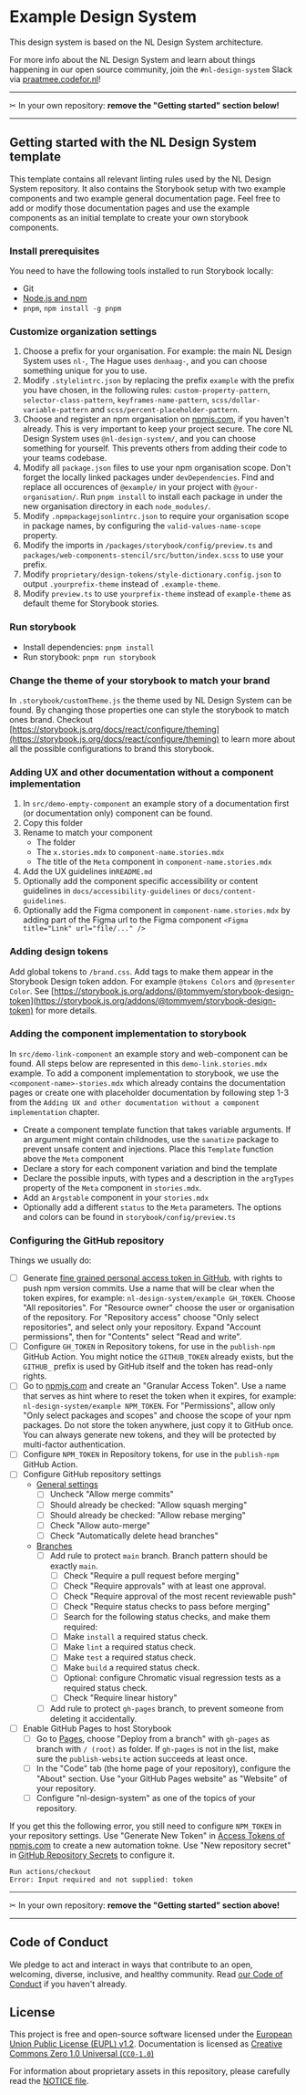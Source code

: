 <!-- @license CC0-1.0 -->

# Example Design System

This design system is based on the NL Design System architecture.

For more info about the NL Design System and learn about things happening in our open source community, join the `#nl-design-system` Slack via [praatmee.codefor.nl](https://praatmee.codefor.nl)!

---

✂ In your own repository: **remove the "Getting started" section below!**

---

## Getting started with the NL Design System template

This template contains all relevant linting rules used by the NL Design System repository.
It also contains the Storybook setup with two example components and two example general documentation page.
Feel free to add or modify those documentation pages and use the example components as an initial template to create your own storybook components.

### Install prerequisites

You need to have the following tools installed to run Storybook locally:

- Git
- [Node.js and npm](https://nodejs.org/en/)
- `pnpm`, `npm install -g pnpm`

### Customize organization settings

1. Choose a prefix for your organisation. For example: the main NL Design System uses `nl-`, The Hague uses `denhaag-`, and you can choose something unique for you to use.
2. Modify `.stylelintrc.json` by replacing the prefix `example` with the prefix you have chosen, in the following rules: `custom-property-pattern`, `selector-class-pattern`, `keyframes-name-pattern`, `scss/dollar-variable-pattern` and `scss/percent-placeholder-pattern`.
3. Choose and register an npm organisation on [npmjs.com](https://www.npmjs.com/org/create), if you haven't already. This is very important to keep your project secure. The core NL Design System uses `@nl-design-system/`, and you can choose something for yourself. This prevents others from adding their code to your teams codebase.
4. Modify all `package.json` files to use your npm organisation scope. Don't forget the locally linked packages under `devDependencies`. Find and replace all occurences of `@example/` in your project with `@your-organisation/`. Run `pnpm install` to install each package in under the new organisation directory in each `node_modules/`.
5. Modify `.npmpackagejsonlintrc.json` to require your organisation scope in package names, by configuring the `valid-values-name-scope` property.
6. Modify the imports in `/packages/storybook/config/preview.ts` and `packages/web-components-stencil/src/button/index.scss` to use your prefix.
7. Modify `proprietary/design-tokens/style-dictionary.config.json` to output `.yourprefix-theme` instead of `.example-theme`.
8. Modify `preview.ts` to use `yourprefix-theme` instead of `example-theme` as default theme for Storybook stories.

### Run storybook

- Install dependencies: `pnpm install`
- Run storybook: `pnpm run storybook`

### Change the theme of your storybook to match your brand

In `.storybook/customTheme.js` the theme used by NL Design System can be found. By changing those properties one can style the storybook to match ones brand. Checkout [https://storybook.js.org/docs/react/configure/theming](https://storybook.js.org/docs/react/configure/theming) to learn more about all the possible configurations to brand this storybook.

### Adding UX and other documentation without a component implementation

1. In `src/demo-empty-component` an example story of a documentation first (or documentation only) component can be found.
2. Copy this folder
3. Rename to match your component
   - The folder
   - The `x.stories.mdx` to `component-name.stories.mdx`
   - The title of the `Meta` component in `component-name.stories.mdx`
4. Add the UX guidelines in`README.md`
5. Optionally add the component specific accessibility or content guidelines in `docs/accessibility-guidelines` or `docs/content-guidelines`.
6. Optionally add the Figma component in `component-name.stories.mdx` by adding part of the Figma url to the Figma component `<Figma title="Link" url="file/..." />`

### Adding design tokens

Add global tokens to `/brand.css`. Add tags to make them appear in the Storybook Design token addon. For example `@tokens Colors` and `@presenter Color`. See [https://storybook.js.org/addons/@tommyem/storybook-design-token](https://storybook.js.org/addons/@tommyem/storybook-design-token) for more details.

### Adding the component implementation to storybook

In `src/demo-link-component` an example story and web-component can be found. All steps below are represented in this `demo-link.stories.mdx` example.
To add a component implementation to storybook, we use the `<component-name>-stories.mdx` which already contains the documentation pages or create one with placeholder documentation by following step 1-3 from the `Adding UX and other documentation without a component implementation` chapter.

- Create a component template function that takes variable arguments. If an argument might contain childnodes, use the `sanatize` package to prevent unsafe content and injections. Place this `Template` function above the `Meta` component
- Declare a story for each component variation and bind the template
- Declare the possible inputs, with types and a description in the `argTypes` property of the `Meta` component in `stories.mdx`.
- Add an `Argstable` component in your `stories.mdx`
- Optionally add a different `status` to the `Meta` parameters. The options and colors can be found in `storybook/config/preview.ts`

### Configuring the GitHub repository

Things we usually do:

- [ ] Generate [fine grained personal access token in GitHub](https://github.com/settings/tokens?type=beta), with rights to push npm version commits. Use a name that will be clear when the token expires, for example: `nl-design-system/example GH_TOKEN`. Choose "All repositories". For "Resource owner" choose the user or organisation of the repository. For "Repository access" choose "Only select repositories", and select only your repository. Expand "Account permissions", then for "Contents" select "Read and write".
- [ ] Configure `GH_TOKEN` in Repository tokens, for use in the `publish-npm` GitHub Action. You might notice the `GITHUB_TOKEN` already exists, but the `GITHUB_` prefix is used by GitHub itself and the token has read-only rights.
- [ ] Go to [npmjs.com](https://www.npmjs.com/) and create an "Granular Access Token". Use a name that serves as hint where to reset the token when it expires, for example: `nl-design-system/example NPM_TOKEN`. For "Permissions", allow only "Only select packages and scopes" and choose the scope of your npm packages. Do not store the token anywhere, just copy it to GitHub once. You can always generate new tokens, and they will be protected by multi-factor authentication.
- [ ] Configure `NPM_TOKEN` in Repository tokens, for use in the `publish-npm` GitHub Action.
- [ ] Configure GitHub repository settings
  - [General settings](https://github.com/nl-design-system/example/settings)
    - [ ] Uncheck "Allow merge commits"
    - [ ] Should already be checked: "Allow squash merging"
    - [ ] Should already be checked: "Allow rebase merging"
    - [ ] Check "Allow auto-merge"
    - [ ] Check "Automatically delete head branches"
  - [Branches](https://github.com/nl-design-system/example/settings/branches)
    - [ ] Add rule to protect `main` branch. Branch pattern should be exactly `main`.
      - [ ] Check "Require a pull request before merging"
      - [ ] Check "Require approvals" with at least one approval.
      - [ ] Check "Require approval of the most recent reviewable push"
      - [ ] Check "Require status checks to pass before merging"
      - [ ] Search for the following status checks, and make them required:
      - [ ] Make `install` a required status check.
      - [ ] Make `lint` a required status check.
      - [ ] Make `test` a required status check.
      - [ ] Make `build` a required status check.
      - [ ] Optional: configure Chromatic visual regression tests as a required status check.
      - [ ] Check "Require linear history"
    - [ ] Add rule to protect `gh-pages` branch, to prevent someone from deleting it accidentally.
- [ ] Enable GitHub Pages to host Storybook
  - [ ] Go to [Pages](https://github.com/nl-design-system/example/settings/pages), choose "Deploy from a branch" with `gh-pages` as branch with `/ (root)` as folder. If `gh-pages` is not in the list, make sure the `publish-website` action succeeds at least once.
  - [ ] In the "Code" tab (the home page of your repository), configure the "About" section. Use "your GitHub Pages website" as "Website" of your repository.
  - [ ] Configure "nl-design-system" as one of the topics of your repository.

If you get this the following error, you still need to configure `NPM_TOKEN` in your repository settings. Use "Generate New Token" in [Access Tokens of npmjs.com](https://www.npmjs.com/) to create a new automation tokne. Use "New repository secret" in [GitHub Repository Secrets](https://docs.github.com/en/repositories/managing-your-repositorys-settings-and-features/enabling-features-for-your-repository/managing-github-actions-settings-for-a-repository) to configure it.

```log
Run actions/checkout
Error: Input required and not supplied: token
```

---

✂ In your own repository: **remove the "Getting started" section above!**

---

## Code of Conduct

We pledge to act and interact in ways that contribute to an open, welcoming, diverse, inclusive, and healthy community. Read [our Code of Conduct](CODE_OF_CONDUCT.md) if you haven't already.

## License

This project is free and open-source software licensed under the [European Union Public License (EUPL) v1.2](LICENSE.md). Documentation is licensed as [Creative Commons Zero 1.0 Universal (`CC0-1.0`)](https://creativecommons.org/publicdomain/zero/1.0/legalcode)

For information about proprietary assets in this repository, please carefully read the [NOTICE file](NOTICE.md).

